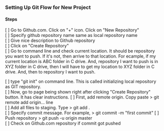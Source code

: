 ### Setting Up Git Flow for New Project

#### Steps

[ ] Go to Github.com. Click on "+" icon. Click on "New Repository"  
[ ] Specify github repository name same as local repository name  
[ ] Give nice description to Github repository  
[ ] Click on "Create Repository"  
[ ] Go to command line and check current location. It should be repository you want to push. If it's not, then arrive to that location. For ecample, if my current location is ABC folder in C drive. And, repository I want to push is in XYZ folder in C drive, then I will have to get my location to XYZ folder in C drive. And, then to repository I want to push.

[ ] type "git init" on command line. This is called initializing local repository as GIT repository.  
[ ] Now, go to page being shown right after clicking "Create Repository" button. It has clear instructions.
[ ] First, add remote origin. Copy paste > git remote add origin... line  
[ ] Add all files to staging. Type > git add .  
[ ] Specify commit message. For example, > git commit -m "first commit"
[ ] Push repository > git push -u origin master  
[ ] Check on Github.com repository if commit got pushed
